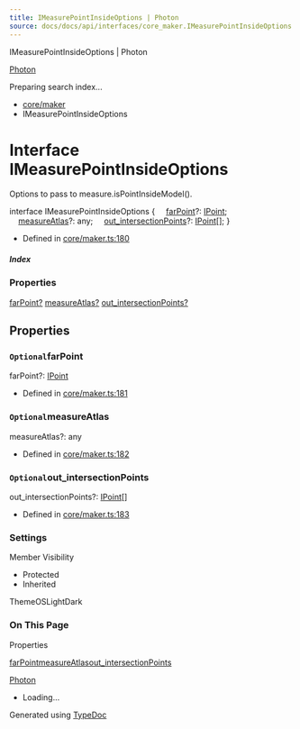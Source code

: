 ```yaml
---
title: IMeasurePointInsideOptions | Photon
source: docs/docs/api/interfaces/core_maker.IMeasurePointInsideOptions.html
---
```


IMeasurePointInsideOptions | Photon

[Photon](../index.md)




Preparing search index...

* [core/maker](../modules/core_maker.md)
* IMeasurePointInsideOptions

# Interface IMeasurePointInsideOptions

Options to pass to measure.isPointInsideModel().

interface IMeasurePointInsideOptions {
    [farPoint](#farpoint)?: [IPoint](core_schema.IPoint.md);
    [measureAtlas](#measureatlas)?: any;
    [out\_intersectionPoints](#out_intersectionpoints)?: [IPoint](core_schema.IPoint.md)[];
}

* Defined in [core/maker.ts:180](https://github.com/mwhite454/photon/blob/main/packages/photon/src/core/maker.ts#L180)

##### Index

### Properties

[farPoint?](#farpoint)
[measureAtlas?](#measureatlas)
[out\_intersectionPoints?](#out_intersectionpoints)

## Properties

### `Optional`farPoint

farPoint?: [IPoint](core_schema.IPoint.md)

* Defined in [core/maker.ts:181](https://github.com/mwhite454/photon/blob/main/packages/photon/src/core/maker.ts#L181)

### `Optional`measureAtlas

measureAtlas?: any

* Defined in [core/maker.ts:182](https://github.com/mwhite454/photon/blob/main/packages/photon/src/core/maker.ts#L182)

### `Optional`out\_intersectionPoints

out\_intersectionPoints?: [IPoint](core_schema.IPoint.md)[]

* Defined in [core/maker.ts:183](https://github.com/mwhite454/photon/blob/main/packages/photon/src/core/maker.ts#L183)

### Settings

Member Visibility

* Protected
* Inherited

ThemeOSLightDark

### On This Page

Properties

[farPoint](#farpoint)[measureAtlas](#measureatlas)[out\_intersectionPoints](#out_intersectionpoints)

[Photon](../index.md)

* Loading...

Generated using [TypeDoc](https://typedoc.org/)
